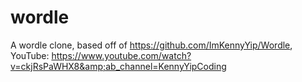 # wordle
A wordle clone, based off of https://github.com/ImKennyYip/Wordle, YouTube: https://www.youtube.com/watch?v=ckjRsPaWHX8&amp;ab_channel=KennyYipCoding
